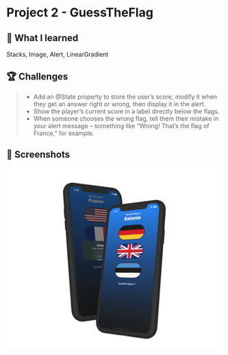 # Project 2 - GuessTheFlag

## 📝 What I learned

Stacks, Image, Alert, LinearGradient

## 🏆 Challenges

> * Add an @State property to store the user’s score, modify it when they get an answer right or wrong, then display it in the alert.
> * Show the player’s current score in a label directly below the flags.
> * When someone chooses the wrong flag, tell them their mistake in your alert message – something like “Wrong! That’s the flag of France,” for example.

## 📸 Screenshots
<div align ="center">
<img src="/Assets/Mockup_GuessTheFlag.png" width=700>
</div>